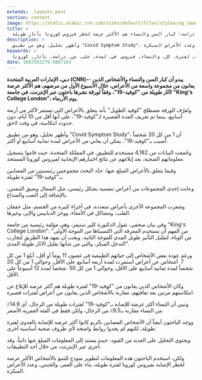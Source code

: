 ```yaml
--- 
extends: _layouts.post 
section: content 
image: https://static.arabic.cnn.com/sites/default/files/styles/og_image_v1/public/2020/10/22/images/download%20%281%29.jpeg?itok=h2OeVZ2f 
title: > 
  دراسة: كبار السن والنساء هم الأكثر عرضة لخطر فيروس كورونا بآثار طويلة 
description: > 
  وأظهر تحليل، وهو من تطبيق "Covid Symptom Study"، أن 1 من كل 20 شخصاً أصيب بـ"كوفيد-19"، يمكن أن يعاني من الأعراض لمدة ثمانية أسابيع أو أكثر.وفيما يتعلق بالأعراض المبلغ عنها، حدّد البحث مجموعتين رئيسيتين من المصابين بـ"كوفيد-19" لفترة طويلة.وكان الأشخاص الذين يعانون من "كوفيد-19" لفترة طويلة هم أكثر عرضة للإبلاغ عن انتكاستهم مرتين بعد تعافيهم، مقارنة بالأشخاص الذين يعانون من أعراض لفترات قصيرة.وتبين أن النساء أكثر عرضة للإصابة بـ"كوفيد-19" لفترات طويلة من الرجال، أي 14.9٪ من النساء مقارنة بـ9.5٪ من الرجال، ولكن فقط في الفئة العمرية الأصغر.ولكن، استخدم الباحثون هذه المعلومات لتطوير نموذج للتنبؤ بالأشخاص الأكثر عرضة لخطر الإصابة بفيروس كورونا لفترة طويلة، بناء على العمر، والجنس، وعدد الأعراض المبكرة. 
keywords: > 
  هم, أن, كبار, أسابيع, لخطر, عرضة, طويلة, لفترة, كل, والنساء, فيروس, في, لمدة, على, من, دراسة, بآثار, كورونا 
date: 1603383279.5087183 
--- 
```

<div><p><strong>&#1583;&#1576;&#1610;&#1548; &#1575;&#1604;&#1573;&#1605;&#1575;&#1585;&#1575;&#1578; &#1575;&#1604;&#1593;&#1585;&#1576;&#1610;&#1577; &#1575;&#1604;&#1605;&#1578;&#1581;&#1583;&#1577; (CNN)-- &#1610;&#1576;&#1583;&#1608; &#1571;&#1606; &#1603;&#1576;&#1575;&#1585; &#1575;&#1604;&#1587;&#1606; &#1608;&#1575;&#1604;&#1606;&#1587;&#1575;&#1569; &#1608;&#1575;&#1604;&#1571;&#1588;&#1582;&#1575;&#1589; &#1575;&#1604;&#1584;&#1610;&#1606; &#1610;&#1593;&#1575;&#1606;&#1608;&#1606; &#1605;&#1606; &#1605;&#1580;&#1605;&#1608;&#1593;&#1577; &#1608;&#1575;&#1587;&#1593;&#1577; &#1605;&#1606; &#1575;&#1604;&#1571;&#1593;&#1585;&#1575;&#1590;&#1548; &#1582;&#1604;&#1575;&#1604; &#1575;&#1604;&#1571;&#1587;&#1576;&#1608;&#1593; &#1575;&#1604;&#1571;&#1608;&#1604; &#1605;&#1606; &#1605;&#1585;&#1590;&#1607;&#1605;&#1548; &#1607;&#1605; &#1575;&#1604;&#1571;&#1603;&#1579;&#1585; &#1593;&#1585;&#1590;&#1577; &#1604;&#1570;&#1579;&#1575;&#1585; &#1591;&#1608;&#1610;&#1604;&#1577; &#1605;&#1606; "&#1603;&#1608;&#1601;&#1610;&#1583;-19"&#1548; &#1608;&#1601;&#1602;&#1575;&#1611; &#1604;&#1608;&#1585;&#1602;&#1577; &#1606;&#1588;&#1585;&#1607;&#1575; &#1576;&#1575;&#1581;&#1579;&#1608;&#1606; &#1593;&#1576;&#1585; &#1575;&#1604;&#1573;&#1606;&#1578;&#1585;&#1606;&#1578;&#1548; &#1601;&#1610; &#1580;&#1575;&#1605;&#1593;&#1577; "King's College London"&#1548; &#1610;&#1608;&#1605; &#1575;&#1604;&#1571;&#1585;&#1576;&#1593;&#1575;&#1569;.</strong></p>&#13;
&#13;
<p>&#1608;&#1578;&#1615;&#1593;&#1585;&#1617;&#1601; &#1575;&#1604;&#1608;&#1585;&#1602;&#1577; &#1605;&#1589;&#1591;&#1604;&#1581; "&#1603;&#1608;&#1601;&#1610;&#1583; &#1575;&#1604;&#1591;&#1608;&#1610;&#1604;" &#1576;&#1571;&#1606;&#1607; &#1610;&#1578;&#1593;&#1604;&#1602; &#1576;&#1575;&#1604;&#1571;&#1593;&#1585;&#1575;&#1590; &#1575;&#1604;&#1578;&#1610; &#1578;&#1587;&#1578;&#1605;&#1585; &#1604;&#1571;&#1603;&#1579;&#1585; &#1605;&#1606; &#1571;&#1585;&#1576;&#1593;&#1577; &#1571;&#1587;&#1575;&#1576;&#1610;&#1593;&#1548; &#1576;&#1610;&#1606;&#1605;&#1575; &#1578;&#1605; &#1578;&#1593;&#1585;&#1610;&#1601; &#1575;&#1604;&#1605;&#1583;&#1577; &#1575;&#1604;&#1602;&#1589;&#1610;&#1585;&#1577; &#1604;&#1600;"&#1603;&#1608;&#1601;&#1610;&#1583;-19"&#1548; &#1593;&#1604;&#1609; &#1571;&#1606;&#1607;&#1575; &#1571;&#1602;&#1604; &#1605;&#1606; 10 &#1571;&#1610;&#1575;&#1605;&#1548; &#1583;&#1608;&#1606; &#1581;&#1583;&#1608;&#1579; &#1575;&#1606;&#1578;&#1603;&#1575;&#1587;&#1577;&#1548; &#1601;&#1610; &#1608;&#1602;&#1578; &#1604;&#1575;&#1581;&#1602;.</p>&#13;
&#13;
<p>&#1608;&#1571;&#1592;&#1607;&#1585; &#1578;&#1581;&#1604;&#1610;&#1604;&#1548; &#1608;&#1607;&#1608; &#1605;&#1606; &#1578;&#1591;&#1576;&#1610;&#1602; "Covid Symptom Study"&#1548; &#1571;&#1606; 1 &#1605;&#1606; &#1603;&#1604; 20 &#1588;&#1582;&#1589;&#1575;&#1611; &#1571;&#1589;&#1610;&#1576;&#160;&#1576;&#1600;"&#1603;&#1608;&#1601;&#1610;&#1583;-19"&#1548; &#1610;&#1605;&#1603;&#1606; &#1571;&#1606; &#1610;&#1593;&#1575;&#1606;&#1610; &#1605;&#1606; &#1575;&#1604;&#1571;&#1593;&#1585;&#1575;&#1590; &#1604;&#1605;&#1583;&#1577; &#1579;&#1605;&#1575;&#1606;&#1610;&#1577; &#1571;&#1587;&#1575;&#1576;&#1610;&#1593; &#1571;&#1608; &#1571;&#1603;&#1579;&#1585;.&#160;</p>&#13;
&#13;
<p>&#1608;&#1580;&#1615;&#1605;&#1593;&#1578; &#1575;&#1604;&#1576;&#1610;&#1575;&#1606;&#1575;&#1578; &#1605;&#1606; 4,182 &#1605;&#1587;&#1578;&#1582;&#1583;&#1605; &#1604;&#1604;&#1578;&#1591;&#1576;&#1610;&#1602;&#1548; &#1601;&#1610; &#1575;&#1604;&#1605;&#1605;&#1604;&#1603;&#1577; &#1575;&#1604;&#1605;&#1578;&#1581;&#1583;&#1577;&#1548; &#1581;&#1610;&#1579; &#1602;&#1575;&#1605;&#1608;&#1575; &#1576;&#1578;&#1587;&#1580;&#1610;&#1604; &#1605;&#1593;&#1604;&#1608;&#1605;&#1575;&#1578;&#1607;&#1605; &#1575;&#1604;&#1589;&#1581;&#1610;&#1577;&#1548; &#1576;&#1593;&#1583; &#1573;&#1576;&#1604;&#1575;&#1594;&#1607;&#1605; &#1593;&#1606; &#1606;&#1578;&#1575;&#1574;&#1580; &#1575;&#1582;&#1578;&#1576;&#1575;&#1585;&#1607;&#1605; &#1575;&#1604;&#1573;&#1610;&#1580;&#1575;&#1576;&#1610;&#1577; &#1604;&#1601;&#1610;&#1585;&#1608;&#1587; &#1603;&#1608;&#1585;&#1608;&#1606;&#1575; &#1575;&#1604;&#1605;&#1587;&#1578;&#1580;&#1583;.</p>&#13;
&#13;
<p>&#1608;&#1601;&#1610;&#1605;&#1575; &#1610;&#1578;&#1593;&#1604;&#1602; &#1576;&#1575;&#1604;&#1571;&#1593;&#1585;&#1575;&#1590; &#1575;&#1604;&#1605;&#1576;&#1604;&#1594; &#1593;&#1606;&#1607;&#1575;&#1548; &#1581;&#1583;&#1617;&#1583; &#1575;&#1604;&#1576;&#1581;&#1579; &#1605;&#1580;&#1605;&#1608;&#1593;&#1578;&#1610;&#1606; &#1585;&#1574;&#1610;&#1587;&#1610;&#1578;&#1610;&#1606; &#1605;&#1606; &#1575;&#1604;&#1605;&#1589;&#1575;&#1576;&#1610;&#1606; &#1576;&#1600;"&#1603;&#1608;&#1601;&#1610;&#1583;-19" &#1604;&#1601;&#1578;&#1585;&#1577; &#1591;&#1608;&#1610;&#1604;&#1577;.&#160;</p>&#13;
&#13;
<p>&#1608;&#1593;&#1575;&#1606;&#1578; &#1573;&#1581;&#1583;&#1609; &#1575;&#1604;&#1605;&#1580;&#1605;&#1608;&#1593;&#1575;&#1578; &#1605;&#1606; &#1571;&#1593;&#1585;&#1575;&#1590; &#1578;&#1606;&#1601;&#1587;&#1610;&#1577; &#1576;&#1588;&#1603;&#1604; &#1585;&#1574;&#1610;&#1587;&#1610;&#1548; &#1605;&#1579;&#1604; &#1575;&#1604;&#1587;&#1593;&#1575;&#1604; &#1608;&#1590;&#1610;&#1602; &#1575;&#1604;&#1578;&#1606;&#1601;&#1587;&#1548; &#1576;&#1575;&#1604;&#1573;&#1590;&#1575;&#1601;&#1577; &#1573;&#1604;&#1609; &#1575;&#1604;&#1578;&#1593;&#1576; &#1608;&#1575;&#1604;&#1589;&#1583;&#1575;&#1593;.</p>&#13;
&#13;
<p>&#1608;&#1588;&#1593;&#1585;&#1578; &#1575;&#1604;&#1605;&#1580;&#1605;&#1608;&#1593;&#1577; &#1575;&#1604;&#1571;&#1582;&#1585;&#1609; &#1576;&#1571;&#1593;&#1585;&#1575;&#1590; &#1605;&#1578;&#1593;&#1583;&#1583;&#1577;&#1548; &#1601;&#1610; &#1571;&#1580;&#1586;&#1575;&#1569; &#1603;&#1579;&#1610;&#1585;&#1577; &#1605;&#1606; &#1575;&#1604;&#1580;&#1587;&#1605;&#1548; &#1605;&#1579;&#1604; &#1582;&#1601;&#1602;&#1575;&#1606; &#1575;&#1604;&#1602;&#1604;&#1576;&#1548; &#1608;&#1605;&#1588;&#1575;&#1603;&#1604; &#1601;&#1610; &#1575;&#1604;&#1571;&#1605;&#1593;&#1575;&#1569;&#1548; &#1608;&#1608;&#1582;&#1586; &#1575;&#1604;&#1583;&#1576;&#1575;&#1576;&#1610;&#1587; &#1608;&#1575;&#1604;&#1573;&#1576;&#1585;&#1548; &#1608;&#1594;&#1610;&#1585;&#1607;&#1575;.</p>&#13;
&#13;
<p>&#1608;&#1601;&#1610; &#1576;&#1610;&#1575;&#1606; &#1589;&#1581;&#1601;&#1610;&#1548; &#1578;&#1602;&#1608;&#1604; &#1575;&#1604;&#1583;&#1603;&#1578;&#1608;&#1585;&#1577; &#1603;&#1604;&#1610;&#1585; &#1587;&#1578;&#1610;&#1601;&#1586;&#1548; &#1608;&#1607;&#1610; &#1605;&#1572;&#1604;&#1601;&#1577; &#1585;&#1574;&#1610;&#1587;&#1610;&#1577; &#1605;&#1606; &#1580;&#1575;&#1605;&#1593;&#1577; "King's College London": "&#1605;&#1606; &#1575;&#1604;&#1605;&#1607;&#1605; &#1571;&#1606; &#1606;&#1587;&#1578;&#1582;&#1583;&#1605; &#1575;&#1604;&#1605;&#1593;&#1585;&#1601;&#1577; &#1575;&#1604;&#1578;&#1610; &#1575;&#1603;&#1578;&#1587;&#1576;&#1606;&#1575;&#1607;&#1575; &#1605;&#1606; &#1575;&#1604;&#1605;&#1608;&#1580;&#1577; &#1575;&#1604;&#1571;&#1608;&#1604;&#1609; &#1605;&#1606; &#1575;&#1604;&#1608;&#1576;&#1575;&#1569;&#1548; &#1604;&#1578;&#1602;&#1604;&#1610;&#1604; &#1575;&#1604;&#1578;&#1571;&#1579;&#1610;&#1585; &#1591;&#1608;&#1610;&#1604; &#1575;&#1604;&#1605;&#1583;&#1609; &#1604;&#1604;&#1605;&#1608;&#1580;&#1577; &#1575;&#1604;&#1579;&#1575;&#1606;&#1610;&#1577;. &#1608;&#1610;&#1580;&#1576; &#1571;&#1606; &#1610;&#1605;&#1607;&#1583; &#1607;&#1584;&#1575; &#1575;&#1604;&#1591;&#1585;&#1610;&#1602; &#1604;&#1578;&#1580;&#1575;&#1585;&#1576; &#1575;&#1604;&#1578;&#1583;&#1582;&#1604; &#1575;&#1604;&#1605;&#1576;&#1603;&#1585;&#1548; &#1608;&#1575;&#1604;&#1578;&#1610; &#1605;&#1606; &#1588;&#1571;&#1606;&#1607;&#1575; &#1578;&#1602;&#1604;&#1610;&#1604; &#1575;&#1604;&#1570;&#1579;&#1575;&#1585; &#1591;&#1608;&#1610;&#1604;&#1577; &#1575;&#1604;&#1605;&#1583;&#1609;".</p>&#13;
&#13;
<p>&#1608;&#1585;&#1594;&#1605; &#1593;&#1608;&#1583;&#1577; &#1576;&#1593;&#1590; &#1575;&#1604;&#1571;&#1588;&#1582;&#1575;&#1589; &#1573;&#1604;&#1609; &#1581;&#1610;&#1575;&#1578;&#1607;&#1605; &#1575;&#1604;&#1591;&#1576;&#1610;&#1593;&#1610;&#1577; &#1601;&#1610; &#1594;&#1590;&#1608;&#1606; 11 &#1610;&#1608;&#1605;&#1575;&#1611; &#1571;&#1608; &#1571;&#1602;&#1604;&#1548; &#1571;&#1576;&#1604;&#1594; 1 &#1605;&#1606; &#1603;&#1604; 7&#160; &#1571;&#1588;&#1582;&#1575;&#1589; &#1593;&#1606; &#1571;&#1593;&#1585;&#1575;&#1590; &#1575;&#1587;&#1578;&#1605;&#1585;&#1578; &#1604;&#1605;&#1583;&#1577; &#1571;&#1585;&#1576;&#1593;&#1577; &#1571;&#1587;&#1575;&#1576;&#1610;&#1593; &#1593;&#1604;&#1609; &#1575;&#1604;&#1571;&#1602;&#1604;&#1548; &#1608;&#1581;&#1608;&#1575;&#1604;&#1610; 1 &#1605;&#1606; &#1603;&#1604; 20 &#1588;&#1582;&#1589;&#1575;&#1611; &#1604;&#1605;&#1583;&#1577; &#1579;&#1605;&#1575;&#1606;&#1610;&#1577; &#1571;&#1587;&#1575;&#1576;&#1610;&#1593; &#1593;&#1604;&#1609; &#1575;&#1604;&#1571;&#1602;&#1604;&#1548; &#1608;&#1581;&#1608;&#1575;&#1604;&#1610; 1 &#1605;&#1606; &#1603;&#1604; 50&#160; &#1588;&#1582;&#1589;&#1575;&#1611; &#1604;&#1605;&#1583;&#1577; 12 &#1571;&#1587;&#1576;&#1608;&#1593;&#1575;&#1611; &#1593;&#1604;&#1609; &#1575;&#1604;&#1571;&#1602;&#1604;.</p>&#13;
&#13;
<p>&#1608;&#1603;&#1575;&#1606; &#1575;&#1604;&#1571;&#1588;&#1582;&#1575;&#1589; &#1575;&#1604;&#1584;&#1610;&#1606; &#1610;&#1593;&#1575;&#1606;&#1608;&#1606; &#1605;&#1606; "&#1603;&#1608;&#1601;&#1610;&#1583;-19" &#1604;&#1601;&#1578;&#1585;&#1577; &#1591;&#1608;&#1610;&#1604;&#1577; &#1607;&#1605; &#1571;&#1603;&#1579;&#1585; &#1593;&#1585;&#1590;&#1577; &#1604;&#1604;&#1573;&#1576;&#1604;&#1575;&#1594; &#1593;&#1606; &#1575;&#1606;&#1578;&#1603;&#1575;&#1587;&#1578;&#1607;&#1605; &#1605;&#1585;&#1578;&#1610;&#1606; &#1576;&#1593;&#1583; &#1578;&#1593;&#1575;&#1601;&#1610;&#1607;&#1605;&#1548; &#1605;&#1602;&#1575;&#1585;&#1606;&#1577; &#1576;&#1575;&#1604;&#1571;&#1588;&#1582;&#1575;&#1589; &#1575;&#1604;&#1584;&#1610;&#1606; &#1610;&#1593;&#1575;&#1606;&#1608;&#1606; &#1605;&#1606; &#1571;&#1593;&#1585;&#1575;&#1590; &#1604;&#1601;&#1578;&#1585;&#1575;&#1578; &#1602;&#1589;&#1610;&#1585;&#1577;.</p>&#13;
&#13;
<p>&#1608;&#1578;&#1576;&#1610;&#1606; &#1571;&#1606; &#1575;&#1604;&#1606;&#1587;&#1575;&#1569; &#1571;&#1603;&#1579;&#1585; &#1593;&#1585;&#1590;&#1577; &#1604;&#1604;&#1573;&#1589;&#1575;&#1576;&#1577; &#1576;&#1600;"&#1603;&#1608;&#1601;&#1610;&#1583;-19" &#1604;&#1601;&#1578;&#1585;&#1575;&#1578; &#1591;&#1608;&#1610;&#1604;&#1577; &#1605;&#1606; &#1575;&#1604;&#1585;&#1580;&#1575;&#1604;&#1548; &#1571;&#1610; 14.9&#1642; &#1605;&#1606; &#1575;&#1604;&#1606;&#1587;&#1575;&#1569; &#1605;&#1602;&#1575;&#1585;&#1606;&#1577; &#1576;&#1600;9.5&#1642; &#1605;&#1606; &#1575;&#1604;&#1585;&#1580;&#1575;&#1604;&#1548; &#1608;&#1604;&#1603;&#1606; &#1601;&#1602;&#1591; &#1601;&#1610; &#1575;&#1604;&#1601;&#1574;&#1577; &#1575;&#1604;&#1593;&#1605;&#1585;&#1610;&#1577; &#1575;&#1604;&#1571;&#1589;&#1594;&#1585;.</p>&#13;
&#13;
<p>&#1608;&#1608;&#1580;&#1583; &#1575;&#1604;&#1576;&#1575;&#1581;&#1579;&#1608;&#1606; &#1571;&#1610;&#1590;&#1575;&#1611; &#1571;&#1606; &#1575;&#1604;&#1571;&#1588;&#1582;&#1575;&#1589; &#1575;&#1604;&#1605;&#1589;&#1575;&#1576;&#1610;&#1606; &#1576;&#1575;&#1604;&#1585;&#1576;&#1608; &#1603;&#1575;&#1606;&#1608;&#1575; &#1571;&#1603;&#1579;&#1585; &#1593;&#1585;&#1590;&#1577; &#1604;&#1604;&#1573;&#1589;&#1575;&#1576;&#1577; &#1576;&#1575;&#1604;&#1593;&#1583;&#1608;&#1609; &#1604;&#1601;&#1578;&#1585;&#1577; &#1591;&#1608;&#1610;&#1604;&#1577;&#1548; &#1604;&#1603;&#1606;&#1607;&#1605; &#1604;&#1605; &#1610;&#1580;&#1583;&#1608;&#1575; &#1585;&#1608;&#1575;&#1576;&#1591; &#1608;&#1575;&#1590;&#1581;&#1577; &#1604;&#1571;&#1610; &#1592;&#1585;&#1608;&#1601; &#1589;&#1581;&#1610;&#1577; &#1571;&#1587;&#1575;&#1587;&#1610;&#1577; &#1571;&#1582;&#1585;&#1609;.</p>&#13;
&#13;
<p>&#1608;&#1610;&#1581;&#1578;&#1608;&#1610; &#1575;&#1604;&#1578;&#1581;&#1604;&#1610;&#1604; &#1593;&#1604;&#1609; &#1575;&#1604;&#1593;&#1583;&#1610;&#1583; &#1605;&#1606; &#1575;&#1604;&#1602;&#1610;&#1608;&#1583;&#1548; &#1581;&#1610;&#1579; &#1610;&#1587;&#1578;&#1606;&#1583; &#1573;&#1604;&#1609; &#1575;&#1604;&#1605;&#1593;&#1604;&#1608;&#1605;&#1575;&#1578; &#1575;&#1604;&#1605;&#1576;&#1604;&#1594; &#1593;&#1606;&#1607;&#1575; &#1584;&#1575;&#1578;&#1610;&#1575;&#1611;&#1548; &#1608;&#1602;&#1583; &#1571;&#1615;&#1580;&#1585;&#1610;&#160;&#1593;&#1576;&#1585; &#1575;&#1604;&#1573;&#1606;&#1578;&#1585;&#1606;&#1578;&#1548; &#1605;&#1606; &#1582;&#1604;&#1575;&#1604; &#1571;&#1581;&#1583; &#1575;&#1604;&#1578;&#1591;&#1576;&#1610;&#1602;&#1575;&#1578;.</p>&#13;
&#13;
<p>&#1608;&#1604;&#1603;&#1606;&#1548; &#1575;&#1587;&#1578;&#1582;&#1583;&#1605; &#1575;&#1604;&#1576;&#1575;&#1581;&#1579;&#1608;&#1606; &#1607;&#1584;&#1607; &#1575;&#1604;&#1605;&#1593;&#1604;&#1608;&#1605;&#1575;&#1578; &#1604;&#1578;&#1591;&#1608;&#1610;&#1585; &#1606;&#1605;&#1608;&#1584;&#1580; &#1604;&#1604;&#1578;&#1606;&#1576;&#1572; &#1576;&#1575;&#1604;&#1571;&#1588;&#1582;&#1575;&#1589; &#1575;&#1604;&#1571;&#1603;&#1579;&#1585; &#1593;&#1585;&#1590;&#1577; &#1604;&#1582;&#1591;&#1585; &#1575;&#1604;&#1573;&#1589;&#1575;&#1576;&#1577; &#1576;&#1601;&#1610;&#1585;&#1608;&#1587; &#1603;&#1608;&#1585;&#1608;&#1606;&#1575; &#1604;&#1601;&#1578;&#1585;&#1577; &#1591;&#1608;&#1610;&#1604;&#1577;&#1548; &#1576;&#1606;&#1575;&#1569; &#1593;&#1604;&#1609; &#1575;&#1604;&#1593;&#1605;&#1585;&#1548; &#1608;&#1575;&#1604;&#1580;&#1606;&#1587;&#1548; &#1608;&#1593;&#1583;&#1583; &#1575;&#1604;&#1571;&#1593;&#1585;&#1575;&#1590; &#1575;&#1604;&#1605;&#1576;&#1603;&#1585;&#1577;.</p>&#13;
&#13;
&#13;
&#13;</div>